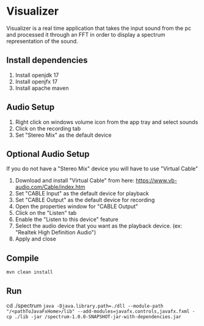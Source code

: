 # Visualizer
Visualizer is a real time application that takes the input sound from the pc and processed it through an FFT in order to display a spectrum representation of the sound.

## Install dependencies
1. Install openjdk 17
2. Install openjfx 17
3. Install apache maven

## Audio Setup
1. Right click on windows volume icon from the app tray and select sounds
2. Click on the recording tab
3. Set "Stereo Mix" as the default device

## Optional Audio Setup
If you do not have a "Stereo Mix" device you will have to use "Virtual Cable"
1. Download and install "Virtual Cable" from here: https://www.vb-audio.com/Cable/index.htm
2. Set "CABLE Input" as the default device for playback
3. Set "CABLE Output" as the default device for recording
4. Open the properties window for "CABLE Output"
5. Click on the "Listen" tab
6. Enable the "Listen to this device" feature
7. Select the audio device that you want as the playback device. (ex: "Realtek High Definition Audio")
8. Apply and close

## Compile
`mvn clean install`

## Run
cd ./spectrum
`java -Djava.library.path=./dll --module-path "/<pathToJavaFxHome>/lib" --add-modules=javafx.controls,javafx.fxml -cp ./lib -jar /spectrum-1.0.0-SNAPSHOT-jar-with-dependencies.jar`
